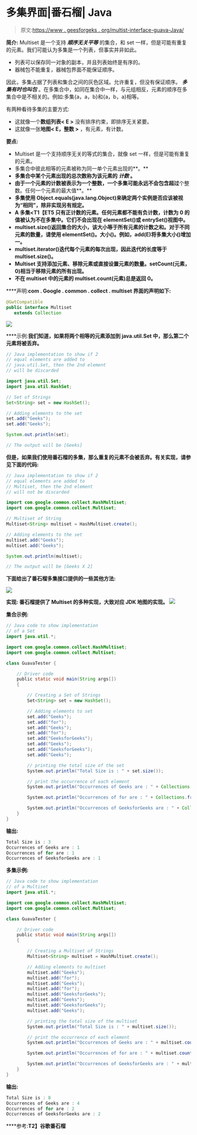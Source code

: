 # 多集界面|番石榴| Java

> 原文:[https://www . geesforgeks . org/multist-interface-guava-Java/](https://www.geeksforgeeks.org/multiset-interface-guava-java/)

**简介:** Multiset 是一个支持 ***顺序无关平等*** 的集合，和 set 一样，但是可能有重复的元素。我们可能认为多集是一个列表，但事实并非如此。

*   列表可以保存同一对象的副本，并且列表始终是有序的。
*   器械包不能重复，器械包界面不能保证顺序。

因此，多集占据了列表和集合之间的灰色区域。允许重复，但没有保证顺序。 ***多集有时也叫包*** 。在多集合中，如同在集合中一样，与元组相反，元素的顺序在多集合中是不相关的。例如:多集{a，a，b}和{a，b，a}相等。

有两种看待多集的主要方式:

*   这就像一个**数组列表< **E** >** 没有排序约束，即排序无关紧要。
*   这就像一张**地图< **E，整数** >** ，有元素，有计数。

**要点:**

*   Multiset 是一个支持顺序无关的等式的集合，就像 set 一样，但是可能有重复的元素。
*   多集合中彼此相等的元素被称为同一单个元素出现的**。**
*   **多集合中某个元素出现的总次数称为该元素的 ***计数*** 。**
*   **由于一个元素的计数被表示为一个整数，一个多集可能永远不会包含超过**个整数。任何一个元素的最大值**。**
*   **多集使用 Object.equals(java.lang.Object)来确定两个实例是否应该被视为“相同”，除非实现另有规定。**
*   **A **多集<T1【E**T5 只有正计数的元素。任何元素都不能有负计数，计数为 0 的值被认为不在多集中。它们不会出现在 elementSet()或 entrySet()视图中。**
*   **multiset.size()返回集合的大小，该大小等于所有元素的计数之和。对于不同元素的数量，请使用 elementSet()。大小()。例如，add(E)将多集大小()增加一。**
*   **multiset.iterator()迭代每个元素的每次出现，因此迭代的长度等于 multiset.size()。**
*   **Multiset 支持添加元素、移除元素或直接设置元素的数量。setCount(元素，0)相当于移除元素的所有出现。**
*   **不在 multiset 中的元素的 multiset.count(元素)总是返回 0。**

****声明:**com . Google . common . collect . multiset 界面的声明如下:**

```java
@GwtCompatible
public interface Multiset
   extends Collection 
```

**![](img/9cac1b19a68b9272ca797b4b8dcf4b91.png)**

****示例:**我们知道，如果将两个相等的元素添加到 java.util.Set 中，那么第二个元素将被丢弃。**

```java
// Java implementation to show if 2
// equal elements are added to
// java.util.Set, then the 2nd element
// will be discarded

import java.util.Set;
import java.util.HashSet;

// Set of Strings
Set<String> set = new HashSet();

// Adding elements to the set
set.add("Geeks");
set.add("Geeks");

System.out.println(set);

// The output will be [Geeks]
```

**但是，如果我们使用番石榴的多集，那么重复的元素不会被丢弃。有关实现，请参见下面的代码:**

```java
// Java implementation to show if 2
// equal elements are added to
// Multiset, then the 2nd element
// will not be discarded

import com.google.common.collect.HashMultiset;
import com.google.common.collect.Multiset;

// Multiset of String
Multiset<String> multiset = HashMultiset.create();

// Adding elements to the set
multiset.add("Geeks");
multiset.add("Geeks");

System.out.println(multiset);

// The output will be [Geeks X 2]
```

**下面给出了番石榴多集接口提供的一些其他方法:**

**![](img/abc98bc659a33bb3081f626fc3d68c88.png)**

****实现:**
番石榴提供了 Multiset 的多种实现，大致对应 JDK 地图的实现。
![](img/295298382d2d90b79f9866f332cbcbe9.png)**

****集合示例:****

```java
// Java code to show implementation
// of a Set
import java.util.*;

import com.google.common.collect.HashMultiset;
import com.google.common.collect.Multiset;

class GuavaTester {

    // Driver code
    public static void main(String args[])
    {

        // Creating a Set of Strings
        Set<String> set = new HashSet();

        // Adding elements to set
        set.add("Geeks");
        set.add("for");
        set.add("Geeks");
        set.add("for");
        set.add("GeeksforGeeks");
        set.add("Geeks");
        set.add("GeeksforGeeks");
        set.add("Geeks");

        // printing the total size of the set
        System.out.println("Total Size is : " + set.size());

        // print the occurrence of each element
        System.out.println("Occurrences of Geeks are : " + Collections.frequency(set, "Geeks"));

        System.out.println("Occurrences of for are : " + Collections.frequency(set, "for"));

        System.out.println("Occurrences of GeeksforGeeks are : " + Collections.frequency(set, "GeeksforGeeks"));
    }
}
```

**输出:**

```java
Total Size is : 3
Occurrences of Geeks are : 1
Occurrences of for are : 1
Occurrences of GeeksforGeeks are : 1 
```

****多集示例:****

```java
// Java code to show implementation
// of a Multiset
import java.util.*;

import com.google.common.collect.HashMultiset;
import com.google.common.collect.Multiset;

class GuavaTester {

    // Driver code
    public static void main(String args[])
    {

        // Creating a Multiset of Strings
        Multiset<String> multiset = HashMultiset.create();

        // Adding elements to multiset
        multiset.add("Geeks");
        multiset.add("for");
        multiset.add("Geeks");
        multiset.add("for");
        multiset.add("GeeksforGeeks");
        multiset.add("Geeks");
        multiset.add("GeeksforGeeks");
        multiset.add("Geeks");

        // printing the total size of the multiset
        System.out.println("Total Size is : " + multiset.size());

        // print the occurrence of each element
        System.out.println("Occurrences of Geeks are : " + multiset.count("Geeks"));

        System.out.println("Occurrences of for are : " + multiset.count("for"));

        System.out.println("Occurrences of GeeksforGeeks are : " + multiset.count("GeeksforGeeks"));
    }
}
```

**输出:**

```java
Total Size is : 8
Occurrences of Geeks are : 4
Occurrences of for are : 2
Occurrences of GeeksforGeeks are : 2 
```

****参考:**T2】谷歌番石榴**
